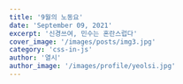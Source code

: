 ```yaml
---
title: '9월의 노동요'
date: 'September 09, 2021'
excerpt: '신경쓰여, 민수는 혼란스럽다'
cover_image: '/images/posts/img3.jpg'
category: 'css-in-js'
author: '열시'
author_image: '/images/profile/yeolsi.jpg'
---
```

